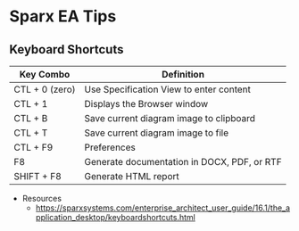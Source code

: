 
# Sparx EA Tips

## Keyboard Shortcuts

|Key Combo | Definition|
|---------------|-----------|
CTL + 0 (zero)  | Use Specification View to enter content
CTL + 1         | Displays the Browser window
CTL + B         | Save current diagram image to clipboard
CTL + T         | Save current diagram image to file
CTL + F9        | Preferences
F8              | Generate documentation in DOCX, PDF, or RTF
SHIFT + F8      | Generate HTML report


- Resources
  + https://sparxsystems.com/enterprise_architect_user_guide/16.1/the_application_desktop/keyboardshortcuts.html
  
